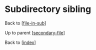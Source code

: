 # Subdirectory sibling

Back to [[file-in-sub]]

Up to parent [[secondary-file]]

Back to [[index]]


[//begin]: # "Autogenerated link references for markdown compatibility"
[file-in-sub]: file-in-sub "File in Subdirectory"
[secondary-file]: ../secondary-file "Secondary file"
[index]: ../index "Index"
[//end]: # "Autogenerated link references"
